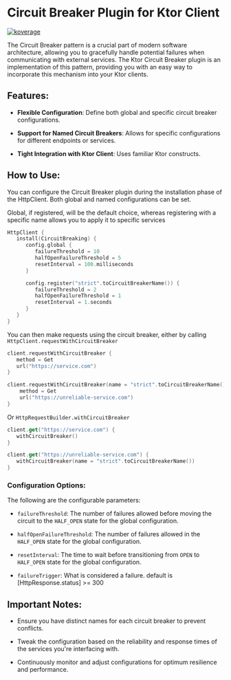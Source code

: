 # Circuit Breaker Plugin for Ktor Client

<a href="file:/Users/ido/IdeaProjects/flax-ktor-plugins/ktor-client-circuit-breaker/build/reports/kover/html/index.html">![koverage](https://img.shields.io/badge/93.58-green?logo=kotlin&label=koverage&style=flat)</a>

The Circuit Breaker pattern is a crucial part of modern software architecture, allowing you to gracefully handle
potential failures when communicating with external services. The Ktor Circuit Breaker plugin is an implementation of
this pattern, providing you with an easy way to incorporate this mechanism into your Ktor clients.

## Features:

- **Flexible Configuration**: Define both global and specific circuit breaker configurations.

- **Support for Named Circuit Breakers**: Allows for specific configurations for different endpoints or services.

- **Tight Integration with Ktor Client**: Uses familiar Ktor constructs.

## How to Use:

You can configure the Circuit Breaker plugin during the installation phase of the HttpClient. Both global and named
configurations can be set.

Global, if registered, will be the default choice, whereas registering with a specific name allows you to apply it to
specific services

```kotlin
HttpClient {
   install(CircuitBreaking) {
      config.global {
         failureThreshold = 10
         halfOpenFailureThreshold = 5
         resetInterval = 100.milliseconds
      }

      config.register("strict".toCircuitBreakerName()) {
         failureThreshold = 2
         halfOpenFailureThreshold = 1
         resetInterval = 1.seconds
      }
   }
}
```

You can then make requests using the circuit breaker, either by calling `HttpClient.requestWithCircuitBreaker`

```kotlin
client.requestWithCircuitBreaker {
   method = Get
   url("https://service.com")
}

client.requestWithCircuitBreaker(name = "strict".toCircuitBreakerName()) {
    method = Get
    url("https://unreliable-service.com")
}
```

Or `HttpRequestBuilder.withCircuitBreaker`

```kotlin
client.get("https://service.com") {
   withCircuitBreaker()
}

client.get("https://unreliable-service.com") {
   withCircuitBreaker(name = "strict".toCircuitBreakerName())
}
```

### Configuration Options:

The following are the configurable parameters:

- `failureThreshold`: The number of failures allowed before moving the circuit to the `HALF_OPEN` state for the global
  configuration.

- `halfOpenFailureThreshold`: The number of failures allowed in the `HALF_OPEN` state for the global configuration.

- `resetInterval`: The time to wait before transitioning from `OPEN` to `HALF_OPEN` state for the global configuration.

- `failureTrigger`: What is considered a failure. default is [HttpResponse.status] >= 300

## Important Notes:

- Ensure you have distinct names for each circuit breaker to prevent conflicts.

- Tweak the configuration based on the reliability and response times of the services you're interfacing with.

- Continuously monitor and adjust configurations for optimum resilience and performance.
